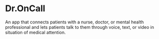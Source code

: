 # Dr.OnCall

An app that connects patients with a nurse, doctor, or mental health professional and lets patients talk to them through voice, text, or video in situation of medical attention.
